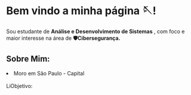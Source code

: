 <h1>Bem vindo a minha página 🪡!</h1>

<p>Sou estudante de <strong>Análise e Desenvolvimento de Sistemas</strong> , com foco e maior interesse na área de <strong>🛡️Cibersegurança.</strong></p>

<h2>Sobre Mim:</h2>

<p><li>Moro em São Paulo - Capital</li> <br>LiObjetivo:</p>
